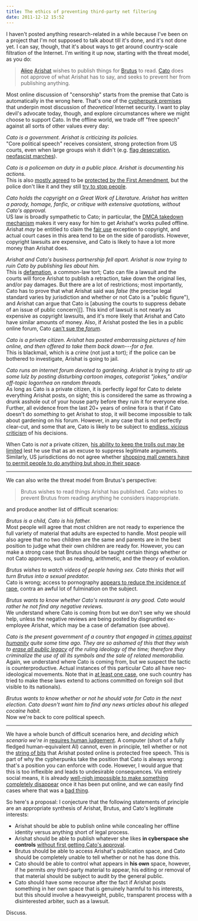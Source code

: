 ```yaml
---
title: The ethics of preventing third-party net filtering
date: 2011-12-12 15:52
---
```


I haven't posted anything research-related in a while because I've
been on a project that I'm not supposed to talk about till it's done,
and it's not done yet. I can say, though, that it's about ways to get
around country-scale filtration of the Internet. I'm writing it up
now, starting with the threat model, as you do:

> ~~[Alice][]~~ [Arishat][carthage]
> wishes to publish things for [Brutus][brutus] to
> read. [Cato][celder] does not approve of what Arishat has to say,
> and seeks to prevent her from publishing anything.

Most online discussion of "censorship" starts from the premise that
Cato is automatically in the wrong here. That's one of the
[cypherpunk premises][] that underpin most discussion of _theoretical_
Internet security. I want to play devil's advocate today, though, and
explore circumstances where we might choose to support Cato. In the
offline world, we trade off "free speech" against all sorts of other
values every day:

[Alice]: http://downlode.org/Etext/alicebob.html
[carthage]: http://www.livius.org/place/carthage/
[celder]: https://roman-empire.net/people/cato-the-elder/
[brutus]: http://penelope.uchicago.edu/Thayer/E/Roman/Texts/Plutarch/Lives/Brutus*.html
[cypherpunk premises]: https://web.archive.org/web/20020726130418/http://www.cypherpunks.to/faq/cyphernomicron/chapter4.html#7

<!--more-->

*Cato is a government. Arishat is criticizing its policies.*  
"Core political speech" receives consistent, strong protection from US
courts, even when large groups wish it didn't
(e.g. [flag desecration][], [neofascist marches][]).

*Cato is a policeman on duty in a public place. Arishat is documenting
his actions.*  
This is also [mostly agreed][] to be [protected by the First Amendment][],
but the police don't like it and they still [try to stop people][].

*Cato holds the copyright on a Great Work of Literature. Arishat has
written a parody, homage, fanfic, or critique with extensive
quotations, without Cato's approval.*  
US law is broadly sympathetic to Cato; in particular, the
[DMCA takedown mechanism][] makes it very easy for him to get
Arishat's works pulled offline. Arishat *may* be entitled to claim the
[fair use][] exception to copyright, and actual court cases in this
area tend to be on the side of parodists. However, copyright lawsuits
are expensive, and Cato is likely to have a lot more money than
Arishat does.

*Arishat and Cato's business partnership fell apart. Arishat is now
trying to ruin Cato by publishing lies about him.*  
This is [defamation][], a common-law tort; Cato can file a lawsuit and
the courts will force Arishat to publish a retraction, take down the
original lies, and/or pay damages. But there are a lot of
restrictions; most importantly, Cato has to prove that what Arishat
said was *false* (the precise legal standard varies by jurisdiction
and whether or not Cato is a "public figure"), and Arishat can argue
that Cato is
[abusing the courts to suppress debate of an issue of public concern][].
This kind of lawsuit is not nearly as expensive as copyright lawsuits,
and it's more likely that Arishat and Cato have similar amounts of
money. Also, if Arishat posted the lies in a public online forum, Cato
[can't sue the *forum*][forum immunity].

*Cato is a private citizen. Arishat has posted embarrassing pictures of
him online, and then offered to take them back down---for a fee.*  
This is blackmail, which is a *crime* (not just a tort); if the police
can be bothered to investigate, Arishat is going to jail.

*Cato runs an internet forum devoted to gardening. Arishat is trying to
stir up some lulz by posting disturbing cartoon images, categorist
"jokes," and/or off-topic logorrhea on random threads.*  
As long as Cato is a private citizen, it is perfectly *legal* for Cato
to delete everything Arishat posts, on sight; this is considered the
same as throwing a drunk asshole out of your house party before they
ruin it for everyone else. Further, all evidence from the last 20+
years of online fora is that if Cato doesn't do *something* to get
Arishat to stop, it will become impossible to talk about gardening on
his forum. However, in any case that is not perfectly clear-cut, and
some that are, Cato is likely to be subject to
[endless, vicious criticism][] of his decisions.

When Cato is *not* a private citizen,
[his ability to keep the trolls out may be limited][] lest he use that
as an excuse to suppress legitimate arguments.  Similarly, US
jurisdictions do not agree whether
[shopping mall owners have to permit people to do anything but shop in their space][shopping mall owners ...].

----

We can also write the threat model from Brutus's perspective:

> Brutus wishes to read things Arishat has published. Cato wishes to
> prevent Brutus from reading anything he considers inappropriate.

and produce another list of difficult scenarios:

*Brutus is a child, Cato is his father.*  
Most people will agree that most children are not ready to experience
the full variety of material that adults are expected to handle. Most
people will also agree that no two children are the same and parents
are in the best position to judge what their own children are ready
for. However, you can make a strong case that Brutus should be taught
certain things whether or not Cato approves, such as reading,
arithmetic, and the theory of evolution.

*Brutus wishes to watch videos of people having sex. Cato thinks that
will turn Brutus into a sexual predator.*  
Cato is wrong; access to pornography
[appears to reduce the incidence of rape][porn-vs-rape], contra an
awful lot of fulmination on the subject.

*Brutus wants to know whether Cato's restaurant is any good. Cato would
rather he not find any negative reviews.*  
We understand where Cato is coming from but we don't see why we should
help, unless the negative reviews are being posted by disgruntled
ex-employee Arishat, which may be a case of defamation (see above).

*Cato is the present government of a country that engaged in [crimes
against humanity][] quite some time ago. They are so ashamed of this
that they wish to [erase all public legacy][damnatio] of the ruling
ideology of the time; therefore they criminalize the use of all its
symbols and the sale of related memorabilia.*  
Again, we understand where Cato is coming from, but we suspect the
tactic is counterproductive. Actual instances of this particular Cato
all have neo-ideological movements. Note that in
[at least one case][licra-yahoo], one such country has tried to make
these laws extend to actions committed on foreign soil (but visible to
its nationals).

*Brutus wants to know whether or not he should vote for Cato in the
next election. Cato doesn't want him to find any news articles about his
alleged cocaine habit.*  
Now we're back to core political speech.

----

We have a whole bunch of difficult scenarios here, and *deciding which
scenario we're in* [requires human judgement][AI-complete]. A computer
(short of a fully fledged human-equivalent AI) cannot, even in
principle, tell whether or not the [string of bits][bitcolour] that
Arishat posted online is protected free speech. This is part of why the
cypherpunks take the position that Cato is always wrong: that's a
position you can enforce with code. However, I would argue that this is
too inflexible and leads to undesirable consequences. Via entirely
social means, it is already [well-nigh impossible to make something
completely disappear][streisand-effect] once it has been put online, and
we can easily find cases where that was a [bad thing][regret-ex].

So here's a proposal: I conjecture that the following statements of
principle are an appropriate synthesis of Arishat, Brutus, and Cato's
legitimate interests:

* Arishat should be able to publish online while concealing her offline
  identity versus anything short of legal process.
* Arishat should be able to publish whatever she likes
  **in cyberspace she controls** [without first getting Cato's approval][prior restraint].
* Brutus should be able to access Arishat's publication space, and Cato
  should be completely unable to tell whether or not he has done this.
* Cato should be able to control what appears in **his own**
  space, however, if he permits *any* third-party material to appear,
  his editing or removal of that material should be subject to audit by
  the general public.
* Cato should have some recourse after the fact if Arishat posts
  something in her own space that is genuinely harmful to his interests,
  but this should involve a heavyweight, public, transparent process with
  a disinterested arbiter, such as a lawsuit.

Discuss.

[flag desecration]: http://en.wikipedia.org/wiki/Flag_Desecration_Amendment
[neofascist marches]: http://skokielibrary.info/s_info/in_biography/attempted_march/index.asp
[mostly agreed]: http://arstechnica.com/tech-policy/2011/09/judge-worries-recording-police-will-lead-to-excessive-snooping-around/
[protected by the First Amendment]: http://www.universalhub.com/2011/court-says-state-law-banning-recording-police-offi
[try to stop people]: https://www.aclu.org/blog/free-speech/it-legal-photograph-or-videotape-police
[DMCA takedown mechanism]: https://web.archive.org/web/20160407165527/http://brainz.org/dmca-takedown-101/
[fair use]: http://fairuse.stanford.edu/overview/fair-use/
[defamation]: http://www.medialaw.org/Content/NavigationMenu/Public_Resources/Libel_FAQs/Libel_FAQs.htm
[SLAPP]: http://www.thefirstamendment.org/antislappresourcecenter.html
[forum immunity]: https://www.eff.org/issues/bloggers/legal/liability/230
[endless, vicious criticism]: http://www.reddit.com/r/SubredditDrama/comments/ms40t/apparently_moderators_enforcing_the_tos_in_a/
[his ability to keep the trolls out may be limited]: http://papers.ssrn.com/sol3/papers.cfm?abstract_id=1765346
[shopping mall owners ...]: http://en.wikipedia.org/wiki/Pruneyard_Shopping_Center_v._Robins
[porn-vs-rape]: http://mises.org/daily/3080
[crimes against humanity]: http://en.wikipedia.org/wiki/Crime_against_humanity
[damnatio]: http://en.wikipedia.org/wiki/Damnatio_memoriae
[licra-yahoo]: http://en.wikipedia.org/wiki/LICRA_vs._Yahoo
[AI-complete]: http://en.wikipedia.org/wiki/AI-complete
[bitcolour]: http://ansuz.sooke.bc.ca/entry/23
[streisand-effect]: http://knowyourmeme.com/memes/streisand-effect
[regret-ex]: http://twitpic.com/5dabf7
[prior restraint]: https://www.rcfp.org/first-amendment-handbook/introduction-fair-trials-national-security-law-enforcement-investigations
